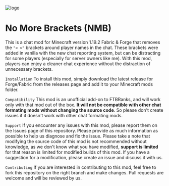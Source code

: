 ![logo](https://user-images.githubusercontent.com/82117939/235451810-e8964347-9869-42ab-a866-cfbe941fe93a.png)
# No More Brackets (NMB)
This is a chat mod for Minecraft version 1.19.2 Fabric & Forge that removes the ``"< >"`` brackets around player names in the chat. These brackets were added in vanilla with the new chat reporting system, but can be distracting for some players (especially for server owners like me). With this mod, players can enjoy a cleaner chat experience without the distraction of unnecessary brackets.

``Installation``
To install this mod, simply download the latest release for Forge/Fabric from the releases page and add it to your Minecraft mods folder. 

``Compatibility``
This mod is an unofficial add-on to FTBRanks, and will work only with that mod out of the box. **It will not be compatible with other chat formating mods without changing the source code**. So please don't create issues if it doesn't work with other chat formating mods.

``Support``
If you encounter any issues with this mod, please report them on the Issues page of this repository. Please provide as much information as possible to help us diagnose and fix the issue. Please take a note that modifying the source code of this mod is not recommended without knowledge, as we don't know what you have modified, **support is limited** for that reason is limited for modified builds of this mod. If you have a suggestion for a modification, please create an issue and discuss it with us.

``Contributing``
 If you are interested in contributing to this mod, feel free to fork this repository on the right branch and make changes. Pull requests are welcome and will be reviewed by us.


